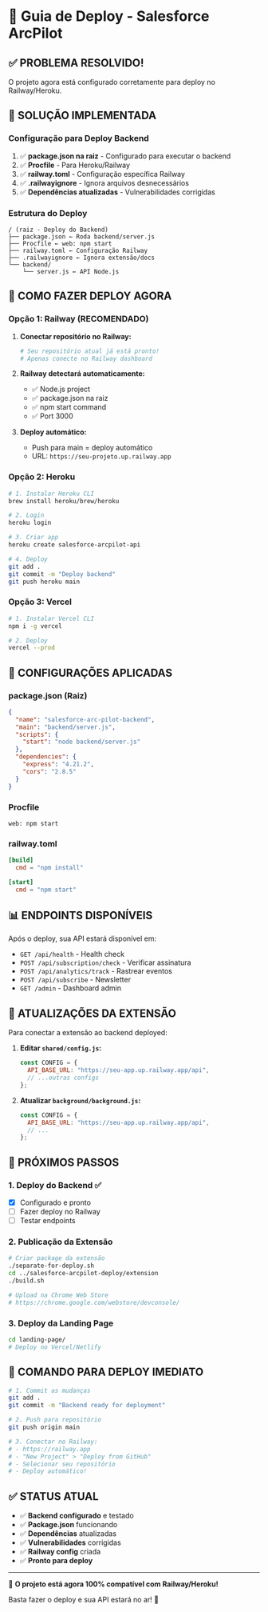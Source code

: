 # 🚀 Guia de Deploy - Salesforce ArcPilot

## ✅ **PROBLEMA RESOLVIDO!**

O projeto agora está configurado corretamente para deploy no Railway/Heroku.

## 🎯 **SOLUÇÃO IMPLEMENTADA**

### **Configuração para Deploy Backend**

1. ✅ **package.json na raiz** - Configurado para executar o backend
2. ✅ **Procfile** - Para Heroku/Railway
3. ✅ **railway.toml** - Configuração específica Railway
4. ✅ **.railwayignore** - Ignora arquivos desnecessários
5. ✅ **Dependências atualizadas** - Vulnerabilidades corrigidas

### **Estrutura do Deploy**

```
/ (raiz - Deploy do Backend)
├── package.json ← Roda backend/server.js
├── Procfile ← web: npm start
├── railway.toml ← Configuração Railway
├── .railwayignore ← Ignora extensão/docs
└── backend/
    └── server.js ← API Node.js
```

## 🚀 **COMO FAZER DEPLOY AGORA**

### **Opção 1: Railway (RECOMENDADO)**

1. **Conectar repositório no Railway:**

   ```bash
   # Seu repositório atual já está pronto!
   # Apenas conecte no Railway dashboard
   ```

2. **Railway detectará automaticamente:**

   - ✅ Node.js project
   - ✅ package.json na raiz
   - ✅ npm start command
   - ✅ Port 3000

3. **Deploy automático:**
   - Push para main = deploy automático
   - URL: `https://seu-projeto.up.railway.app`

### **Opção 2: Heroku**

```bash
# 1. Instalar Heroku CLI
brew install heroku/brew/heroku

# 2. Login
heroku login

# 3. Criar app
heroku create salesforce-arcpilot-api

# 4. Deploy
git add .
git commit -m "Deploy backend"
git push heroku main
```

### **Opção 3: Vercel**

```bash
# 1. Instalar Vercel CLI
npm i -g vercel

# 2. Deploy
vercel --prod
```

## 🔧 **CONFIGURAÇÕES APLICADAS**

### **package.json (Raiz)**

```json
{
  "name": "salesforce-arc-pilot-backend",
  "main": "backend/server.js",
  "scripts": {
    "start": "node backend/server.js"
  },
  "dependencies": {
    "express": "4.21.2",
    "cors": "2.8.5"
  }
}
```

### **Procfile**

```
web: npm start
```

### **railway.toml**

```toml
[build]
  cmd = "npm install"

[start]
  cmd = "npm start"
```

## 📊 **ENDPOINTS DISPONÍVEIS**

Após o deploy, sua API estará disponível em:

- `GET /api/health` - Health check
- `POST /api/subscription/check` - Verificar assinatura
- `POST /api/analytics/track` - Rastrear eventos
- `POST /api/subscribe` - Newsletter
- `GET /admin` - Dashboard admin

## 🔄 **ATUALIZAÇÕES DA EXTENSÃO**

Para conectar a extensão ao backend deployed:

1. **Editar `shared/config.js`:**

   ```javascript
   const CONFIG = {
     API_BASE_URL: "https://seu-app.up.railway.app/api",
     // ...outras configs
   };
   ```

2. **Atualizar `background/background.js`:**
   ```javascript
   const CONFIG = {
     API_BASE_URL: "https://seu-app.up.railway.app/api",
     // ...
   };
   ```

## 🎯 **PRÓXIMOS PASSOS**

### **1. Deploy do Backend** ✅

- [x] Configurado e pronto
- [ ] Fazer deploy no Railway
- [ ] Testar endpoints

### **2. Publicação da Extensão**

```bash
# Criar package da extensão
./separate-for-deploy.sh
cd ../salesforce-arcpilot-deploy/extension
./build.sh

# Upload na Chrome Web Store
# https://chrome.google.com/webstore/devconsole/
```

### **3. Deploy da Landing Page**

```bash
cd landing-page/
# Deploy no Vercel/Netlify
```

## 🚨 **COMANDO PARA DEPLOY IMEDIATO**

```bash
# 1. Commit as mudanças
git add .
git commit -m "Backend ready for deployment"

# 2. Push para repositório
git push origin main

# 3. Conectar no Railway:
# - https://railway.app
# - "New Project" > "Deploy from GitHub"
# - Selecionar seu repositório
# - Deploy automático!
```

## ✅ **STATUS ATUAL**

- ✅ **Backend configurado** e testado
- ✅ **Package.json** funcionando
- ✅ **Dependências** atualizadas
- ✅ **Vulnerabilidades** corrigidas
- ✅ **Railway config** criada
- ✅ **Pronto para deploy**

---

🎉 **O projeto está agora 100% compatível com Railway/Heroku!**

Basta fazer o deploy e sua API estará no ar! 🚀
